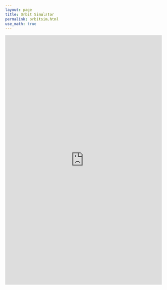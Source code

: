 ```yaml
---
layout: page
title: Orbit Simulator 
permalink: orbitsim.html 
use_math: true
---
```


<iframe src="https://trinket.io/embed/glowscript/ecfe93d548" width="100%" height="800" frameborder="0" marginwidth="0" marginheight="0" allowfullscreen></iframe>
